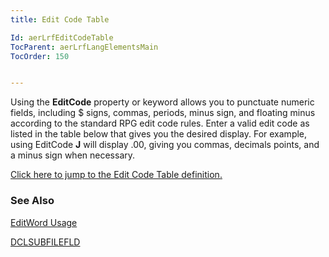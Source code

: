 ```yaml
---
title: Edit Code Table

Id: aerLrfEditCodeTable
TocParent: aerLrfLangElementsMain
TocOrder: 150


---
```


Using the **EditCode** property or keyword allows you to punctuate numeric fields, including $ signs, commas, periods, minus sign, and floating minus according to the standard RPG edit code rules. Enter a valid edit code as listed in the table below that gives you the desired display. For example, using EditCode **J** will display .00, giving you commas, decimals points, and a minus sign when necessary. 

[Click here to jump to the Edit Code Table definition.](sharedEditCodeTable.html) 

### See Also
[EditWord Usage](ecrLrfEditCodeTable.html)

[DCLSUBFILEFLD](DCLSUBFILEFLD.html) 
